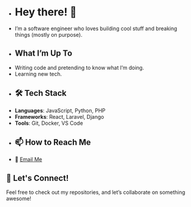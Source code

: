 - # Hey there! 👋
- I’m a software engineer who loves building cool stuff and breaking things (mostly on purpose).
- ## What I’m Up To
- Writing code and pretending to know what I’m doing.
- Learning new tech.
- ## 🛠️ Tech Stack
- **Languages**: JavaScript, Python, PHP
- **Frameworks**: React, Laravel, Django
- **Tools**: Git, Docker, VS Code
- ## 📫 How to Reach Me
- 💌 [Email Me](mailto:ralphdlamini3@gmail.com) 
## 🎉 Let's Connect!
Feel free to check out my repositories, and let’s collaborate on something awesome! 

<!---
Wandile-cyber/Wandile-cyber is a ✨ special ✨ repository because its `README.md` (this file) appears on your GitHub profile.
You can click the Preview link to take a look at your changes.
--->
